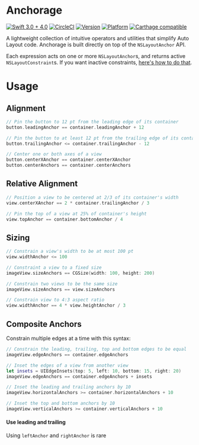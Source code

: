 # Anchorage

[![Swift 3.0 + 4.0](https://img.shields.io/badge/Swift-3.0%20+%204.0-orange.svg?style=flat)](https://swift.org)
[![CircleCI](https://img.shields.io/circleci/project/github/Raizlabs/Anchorage/master.svg)](https://circleci.com/gh/Raizlabs/Anchorage)
[![Version](https://img.shields.io/cocoapods/v/Anchorage.svg?style=flat)](https://cocoadocs.org/docsets/Anchorage)
[![Platform](https://img.shields.io/cocoapods/p/Anchorage.svg?style=flat)](http://cocoapods.org/pods/Anchorage)
[![Carthage compatible](https://img.shields.io/badge/Carthage-compatible-4BC51D.svg?style=flat)](https://github.com/Carthage/Carthage)

A lightweight collection of intuitive operators and utilities that simplify Auto Layout code. Anchorage is built directly on top of the `NSLayoutAnchor` API.

Each expression acts on one or more `NSLayoutAnchor`s, and returns active `NSLayoutConstraint`s. If you want inactive constraints, [here's how to do that](#batching-constraints).

# Usage

## Alignment

```swift
// Pin the button to 12 pt from the leading edge of its container
button.leadingAnchor == container.leadingAnchor + 12

// Pin the button to at least 12 pt from the trailing edge of its container
button.trailingAnchor <= container.trailingAnchor - 12

// Center one or both axes of a view
button.centerXAnchor == container.centerXAnchor
button.centerAnchors == container.centerAnchors
```

## Relative Alignment

```swift
// Position a view to be centered at 2/3 of its container's width
view.centerXAnchor == 2 * container.trailingAnchor / 3

// Pin the top of a view at 25% of container's height
view.topAnchor == container.bottomAnchor / 4
```

## Sizing

```swift
// Constrain a view's width to be at most 100 pt
view.widthAnchor <= 100

// Constraint a view to a fixed size
imageView.sizeAnchors == CGSize(width: 100, height: 200)

// Constrain two views to be the same size
imageView.sizeAnchors == view.sizeAnchors

// Constrain view to 4:3 aspect ratio
view.widthAnchor == 4 * view.heightAnchor / 3
```

## Composite Anchors

Constrain multiple edges at a time with this syntax:

```swift
// Constrain the leading, trailing, top and bottom edges to be equal
imageView.edgeAnchors == container.edgeAnchors

// Inset the edges of a view from another view
let insets = UIEdgeInsets(top: 5, left: 10, bottom: 15, right: 20)
imageView.edgeAnchors == container.edgeAnchors + insets

// Inset the leading and trailing anchors by 10
imageView.horizontalAnchors >= container.horizontalAnchors + 10

// Inset the top and bottom anchors by 10
imageView.verticalAnchors >= container.verticalAnchors + 10
```

#### Use leading and trailing
Using `leftAnchor` and `rightAnchor` is rare